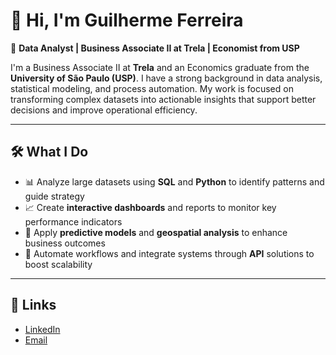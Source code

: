 # 👋 Hi, I'm Guilherme Ferreira

🎯 **Data Analyst | Business Associate II at Trela | Economist from USP**

I'm a Business Associate II at **Trela** and an Economics graduate from the **University of São Paulo (USP)**. I have a strong background in data analysis, statistical modeling, and process automation. My work is focused on transforming complex datasets into actionable insights that support better decisions and improve operational efficiency.

---

## 🛠️ What I Do

- 📊 Analyze large datasets using **SQL** and **Python** to identify patterns and guide strategy  
- 📈 Create **interactive dashboards** and reports to monitor key performance indicators  
- 🤖 Apply **predictive models** and **geospatial analysis** to enhance business outcomes  
- 🔌 Automate workflows and integrate systems through **API** solutions to boost scalability  

---

## 🔗 Links

- [LinkedIn](https://www.linkedin.com/in/guilherme-frs)
- [Email](guilherme_frs@hotmail.com)

